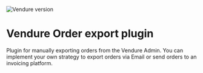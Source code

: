 ![Vendure version](https://img.shields.io/npm/dependency-version/vendure-plugin-order-export/dev/@vendure/core)

# Vendure Order export plugin

Plugin for manually exporting orders from the Vendure Admin. You can implement your own strategy to export orders via Email or send orders to an invoicing platform.
